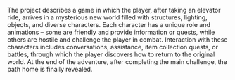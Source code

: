 The project describes a game in which the player, after taking an elevator ride, arrives in a mysterious new world filled with structures, lighting, objects, and diverse characters. Each character has a unique role and animations – some are friendly and provide information or quests, while others are hostile and challenge the player in combat. Interaction with these characters includes conversations, assistance, item collection quests, or battles, through which the player discovers how to return to the original world. At the end of the adventure, after completing the main challenge, the path home is finally revealed.
